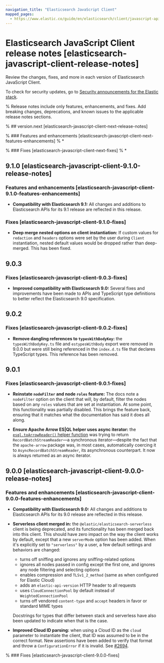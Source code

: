 ```yaml
---
navigation_title: "Elasticsearch JavaScript Client"
mapped_pages:
  - https://www.elastic.co/guide/en/elasticsearch/client/javascript-api/current/changelog-client.html
---
```


# Elasticsearch JavaScript Client release notes [elasticsearch-javascript-client-release-notes]

Review the changes, fixes, and more in each version of Elasticsearch JavaScript Client.

To check for security updates, go to [Security announcements for the Elastic stack](https://discuss.elastic.co/c/announcements/security-announcements/31).

% Release notes include only features, enhancements, and fixes. Add breaking changes, deprecations, and known issues to the applicable release notes sections.

% ## version.next [elasticsearch-javascript-client-next-release-notes]

% ### Features and enhancements [elasticsearch-javascript-client-next-features-enhancements]
% \*

% ### Fixes [elasticsearch-javascript-client-next-fixes]
% \*

## 9.1.0 [elasticsearch-javascript-client-9.1.0-release-notes]

### Features and enhancements [elasticsearch-javascript-client-9.1.0-features-enhancements]

- **Compatibility with Elasticsearch 9.1:** All changes and additions to Elasticsearch APIs for its 9.1 release are reflected in this release.

### Fixes [elasticsearch-javascript-client-9.1.0-fixes]

- **Deep merge nested options on client instantiation:** If custom values for `redaction` and `headers` options were set by the user during `Client` instantiation, nested default values would be dropped rather than deep-merged. This has been fixed.

## 9.0.3

### Fixes [elasticsearch-javascript-client-9.0.3-fixes]

- **Improved compatibility with Elasticsearch 9.0:** Several fixes and improvements have been made to APIs and TypeScript type definitions to better reflect the Elasticsearch 9.0 specification.

## 9.0.2

### Fixes [elasticsearch-javascript-client-9.0.2-fixes]

- **Remove dangling references to `typesWithBodyKey`:** the `typesWithBodyKey.ts` file and `estypesWithBody` export were removed in 9.0.0 but were still being referenced in the `index.d.ts` file that declares TypeScript types. This reference has been removed.

## 9.0.1

### Fixes [elasticsearch-javascript-client-9.0.1-fixes]

- **Reinstate `nodeFilter` and node `roles` feature:** The docs note a `nodeFilter` option on the client that will, by default, filter the nodes based on any `roles` values that are set at instantiation. At some point, this functionality was partially disabled. This brings the feature back, ensuring that it matches what the documentation has said it does all along.

- **Ensure Apache Arrow ES|QL helper uses async iterator:** the [`esql.toArrowReader()` helper function](/reference/client-helpers.md#_toarrowreader) was trying to return `RecordBatchStreamReader`&mdash;a synchronous iterator&mdash;despite the fact that the `apache-arrow` package was, in most cases, automatically coercing it to `AsyncRecordBatchStreamReader`, its asynchronous counterpart. It now is always returned as an async iterator.

## 9.0.0 [elasticsearch-javascript-client-9.0.0-release-notes]

### Features and enhancements [elasticsearch-javascript-client-9.0.0-features-enhancements]

- **Compatibility with Elasticsearch 9.0:** All changes and additions to Elasticsearch APIs for its 9.0 release are reflected in this release.
- **Serverless client merged in:** the `@elastic/elasticsearch-serverless` client is being deprecated, and its functionality has been merged back into this client. This should have zero impact on the way the client works by default, except that a new `serverMode` option has been added. When it's explicitly set to `"serverless"` by a user, a few default settings and behaviors are changed:

  - turns off sniffing and ignores any sniffing-related options
  - ignores all nodes passed in config except the first one, and ignores any node filtering and selecting options
  - enables compression and `TLSv1_2_method` (same as when configured for Elastic Cloud)
  - adds an `elastic-api-version` HTTP header to all requests
  - uses `CloudConnectionPool` by default instead of `WeightedConnectionPool`
  - turns off vendored `content-type` and `accept` headers in favor or standard MIME types

  Docstrings for types that differ between stack and serverless have also been updated to indicate when that is the case.

- **Improved Cloud ID parsing:** when using a Cloud ID as the `cloud` parameter to instantiate the client, that ID was assumed to be in the correct format. New assertions have been added to verify that format and throw a `ConfigurationError` if it is invalid. See [#2694](https://github.com/elastic/elasticsearch-js/issues/2694).

% ### Fixes [elasticsearch-javascript-client-9.0.0-fixes]
